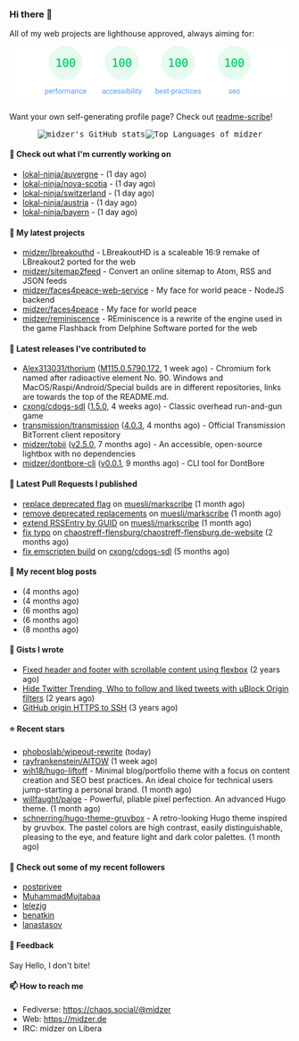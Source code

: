 ### Hi there 👋

All of my web projects are lighthouse approved, always aiming for:

<p align="center">
  <kbd><img src="https://github.com/midzer/midzer/blob/master/lighthouse.svg" alt="Lighthouse score 100s"></kbd>
</p>

Want your own self-generating profile page? Check out [readme-scribe](https://github.com/muesli/readme-scribe)!

<p align="center">
  <kbd><img src="https://github-readme-stats.vercel.app/api?username=midzer&show_icons=true&hide_title=true&hide_border=true&theme=tokyonight" alt="midzer's GitHub stats"><img height="165" src="https://github-readme-stats.vercel.app/api/top-langs/?username=midzer&layout=compact&langs_count=8&hide_border=true&theme=tokyonight" alt="Top Languages of midzer"></kbd>
</p>

#### 👷 Check out what I'm currently working on

- [lokal-ninja/auvergne](https://github.com/lokal-ninja/auvergne) -  (1 day ago)
- [lokal-ninja/nova-scotia](https://github.com/lokal-ninja/nova-scotia) -  (1 day ago)
- [lokal-ninja/switzerland](https://github.com/lokal-ninja/switzerland) -  (1 day ago)
- [lokal-ninja/austria](https://github.com/lokal-ninja/austria) -  (1 day ago)
- [lokal-ninja/bayern](https://github.com/lokal-ninja/bayern) -  (1 day ago)

#### 🌱 My latest projects

- [midzer/lbreakouthd](https://github.com/midzer/lbreakouthd) - LBreakoutHD is a scaleable 16:9 remake of LBreakout2 ported for the web
- [midzer/sitemap2feed](https://github.com/midzer/sitemap2feed) - Convert an online sitemap to Atom, RSS and JSON feeds
- [midzer/faces4peace-web-service](https://github.com/midzer/faces4peace-web-service) - My face for world peace - NodeJS backend
- [midzer/faces4peace](https://github.com/midzer/faces4peace) - My face for world peace
- [midzer/reminiscence](https://github.com/midzer/reminiscence) - REminiscence is a rewrite of the engine used in the game Flashback from Delphine Software ported for the web

#### 🔭 Latest releases I've contributed to

- [Alex313031/thorium](https://github.com/Alex313031/thorium) ([M115.0.5790.172](https://github.com/Alex313031/thorium/releases/tag/M115.0.5790.172), 1 week ago) - Chromium fork named after radioactive element No. 90. Windows and MacOS/Raspi/Android/Special builds are in different repositories, links are towards the top of the README.md.
- [cxong/cdogs-sdl](https://github.com/cxong/cdogs-sdl) ([1.5.0](https://github.com/cxong/cdogs-sdl/releases/tag/1.5.0), 4 weeks ago) - Classic overhead run-and-gun game
- [transmission/transmission](https://github.com/transmission/transmission) ([4.0.3](https://github.com/transmission/transmission/releases/tag/4.0.3), 4 months ago) - Official Transmission BitTorrent client repository
- [midzer/tobii](https://github.com/midzer/tobii) ([v2.5.0](https://github.com/midzer/tobii/releases/tag/v2.5.0), 7 months ago) - An accessible, open-source lightbox with no dependencies
- [midzer/dontbore-cli](https://github.com/midzer/dontbore-cli) ([v0.0.1](https://github.com/midzer/dontbore-cli/releases/tag/v0.0.1), 9 months ago) - CLI tool for DontBore

#### 🔨 Latest Pull Requests I published

- [replace deprecated flag](https://github.com/muesli/markscribe/pull/82) on [muesli/markscribe](https://github.com/muesli/markscribe) (1 month ago)
- [remove deprecated replacements](https://github.com/muesli/markscribe/pull/81) on [muesli/markscribe](https://github.com/muesli/markscribe) (1 month ago)
- [extend RSSEntry by GUID](https://github.com/muesli/markscribe/pull/80) on [muesli/markscribe](https://github.com/muesli/markscribe) (1 month ago)
- [fix typo](https://github.com/chaostreff-flensburg/chaostreff-flensburg.de-website/pull/4) on [chaostreff-flensburg/chaostreff-flensburg.de-website](https://github.com/chaostreff-flensburg/chaostreff-flensburg.de-website) (2 months ago)
- [fix emscripten build](https://github.com/cxong/cdogs-sdl/pull/759) on [cxong/cdogs-sdl](https://github.com/cxong/cdogs-sdl) (5 months ago)

#### 📜 My recent blog posts

- [](https://midzer.de/eierlikoerkuchen) (4 months ago)
- [](https://midzer.de/a-short-guideline-for-getting-stuff-done-without-ai) (4 months ago)
- [](https://midzer.de/omas-faschingskrapfen) (6 months ago)
- [](https://midzer.de/eine-frage-des-geldes) (6 months ago)
- [](https://midzer.de/avocado-mit-shrimps) (8 months ago)

#### 📓 Gists I wrote

- [Fixed header and footer with scrollable content using flexbox](https://gist.github.com/3893ce8c0bec6f805ec1a7bb3269775d) (2 years ago)
- [Hide Twitter Trending, Who to follow and liked tweets with uBlock Origin filters](https://gist.github.com/1afc39bdf5adbfe0020d1c2212b76b87) (2 years ago)
- [GitHub origin HTTPS to SSH](https://gist.github.com/3ceba8ad7d956e02d9e920b121d8d059) (3 years ago)

#### ⭐ Recent stars

- [phoboslab/wipeout-rewrite](https://github.com/phoboslab/wipeout-rewrite) (today)
- [rayfrankenstein/AITOW](https://github.com/rayfrankenstein/AITOW) (1 week ago)
- [wjh18/hugo-liftoff](https://github.com/wjh18/hugo-liftoff) - Minimal blog/portfolio theme with a focus on content creation and SEO best practices. An ideal choice for technical users jump-starting a personal brand. (1 month ago)
- [willfaught/paige](https://github.com/willfaught/paige) - Powerful, pliable pixel perfection. An advanced Hugo theme. (1 month ago)
- [schnerring/hugo-theme-gruvbox](https://github.com/schnerring/hugo-theme-gruvbox) - A retro-looking Hugo theme inspired by gruvbox. The pastel colors are high contrast, easily distinguishable, pleasing to the eye, and feature light and dark color palettes. (1 month ago)

#### 👯 Check out some of my recent followers

- [postprivee](https://github.com/postprivee)
- [MuhammadMujtabaa](https://github.com/MuhammadMujtabaa)
- [lelezjg](https://github.com/lelezjg)
- [benatkin](https://github.com/benatkin)
- [lanastasov](https://github.com/lanastasov)

#### 💬 Feedback

Say Hello, I don't bite!

#### 📫 How to reach me

- Fediverse: https://chaos.social/@midzer
- Web: https://midzer.de
- IRC: midzer on Libera
